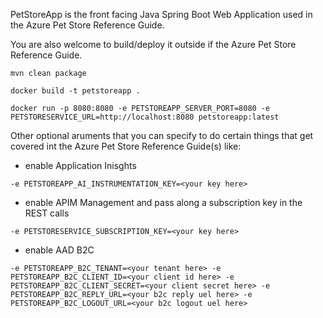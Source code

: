 PetStoreApp is the front facing Java Spring Boot Web Application used in the Azure Pet Store Reference Guide.

You are also welcome to build/deploy it outside if the Azure Pet Store Reference Guide.

```mvn clean package```

```docker build -t petstoreapp .```

```docker run -p 8080:8080 -e PETSTOREAPP_SERVER_PORT=8080 -e PETSTORESERVICE_URL=http://localhost:8080 petstoreapp:latest```

Other optional aruments that you can specify to do certain things that get covered int the Azure Pet Store Reference Guide(s) like:

- enable Application Inisghts

```-e PETSTOREAPP_AI_INSTRUMENTATION_KEY=<your key here>```


- enable APIM Management and pass along a subscription key in the REST calls

```-e PETSTORESERVICE_SUBSCRIPTION_KEY=<your key here>```

- enable AAD B2C

```-e PETSTOREAPP_B2C_TENANT=<your tenant here> -e PETSTOREAPP_B2C_CLIENT_ID=<your client id here> -e PETSTOREAPP_B2C_CLIENT_SECRET=<your client secret here> -e PETSTOREAPP_B2C_REPLY_URL=<your b2c reply uel here> -e PETSTOREAPP_B2C_LOGOUT_URL=<your b2c logout uel here>```





